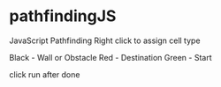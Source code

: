 # pathfindingJS
JavaScript Pathfinding
Right click to assign cell type

Black - Wall or Obstacle
Red - Destination
Green - Start

click run after done
